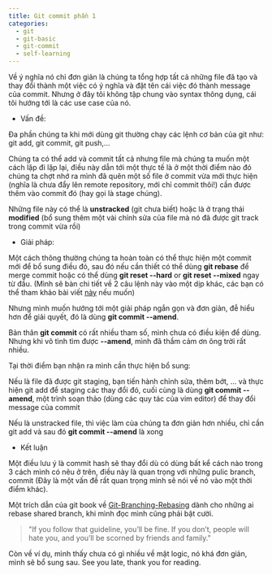 ```yaml
---
title: Git commit phần 1
categories:
  - git
  - git-basic
  - git-commit
  - self-learning
---
```

Về ý nghĩa nó chỉ đơn giản là chúng ta tổng hợp tất cả những file đã tạo và thay đổi thành một việc có ý nghĩa và đặt tên cái việc đó thành message của commit. Nhưng ở đây tôi không tập chung vào syntax thông dụng, cái tôi hướng tới là các use case của nó.

* Vấn đề:

Đa phần chúng ta khi mới dùng git thường chạy các lệnh cơ bản của git như: git add, git commit, git push,...

Chúng ta có thể add và commit tất cả nhưng file mà chúng ta muốn một cách lặp đi lặp lại, điều này dẫn tới một thực tế là ở một thời điểm nào đó chúng ta chợt nhớ ra mình đã quên một số file ở commit vừa mới thực hiện (nghĩa là chưa đẩy lên remote repository, mới chỉ commit thôi!) cần được thêm vào commit đó (hay gọi là stage chúng). 

Những file này có thể là **unstracked** (git chưa biết) hoặc là ở trạng thái **modified** (bổ sung thêm một vài chỉnh sửa của file mà nó đã được git track trong commit vừa rồi)

* Giải pháp:

Một cách thông thường chúng ta hoàn toàn có thể thực hiện một commit mới để bổ sung điều đó, sau đó nếu cần thiết có thể dùng **git rebase** để merge commit hoặc có thể dùng **git reset --hard** or **git reset --mixed** ngay từ đầu. (Mình sẽ bàn chi tiết về 2 câu lệnh này vào một dịp khác, các bạn có thể tham khảo bài viết [này](Git-Branching-Rebasing) nếu muốn)

Nhưng mình muốn hướng tới một giải pháp ngắn gọn và đơn giản, đễ hiểu hơn để giải quyết, đó là dùng **git commit --amend**.

Bản thân **git commit** có rất nhiều tham số, mình chưa có điều kiện để dùng. Nhưng khi vô tình tìm được **--amend**, mình đã thầm cảm ơn ông trời rất nhiều. 


Tại thời điểm bạn nhận ra mình cần thực hiện bổ sung:

Nếu là file đã được git staging, bạn tiến hành chỉnh sửa, thêm bớt, ... và thực hiện git add để staging các thay đổi đó, cuối cùng là dùng **git commit --amend**, một trình soạn thảo (dùng các quy tác của vim editor) để thay đổi message của commit

Nếu là unstracked file, thì việc làm của chúng ta đơn giản hơn nhiều, chỉ cần git add và sau đó **git commit --amend** là xong

* Kết luận

Một điều lưu ý là commit hash sẽ thay đổi dù có dùng bất kể cách nào trong 3 cách mình có nêu ở trên, điều này là quan trọng với những pulic branch, commit (Đây là một vấn đề rất quan trọng mình sẽ nói về nó vào một thời điểm khác).

Một trích dẫn của git book về [Git-Branching-Rebasing](https://git-scm.com/book/en/v2/Git-Branching-Rebasing#_rebase_peril) dành cho những ai rebase shared branch, khi mình đọc mình cũng phải bật cười.
> "If you follow that guideline, you’ll be fine. If you don’t, people will hate you, and you’ll be scorned by friends and family."

Còn về ví dụ, mình thấy chưa có gì nhiều về mặt logic, nó khá đơn giản, mình sẽ bổ sung sau. See you late, thank you for reading.

